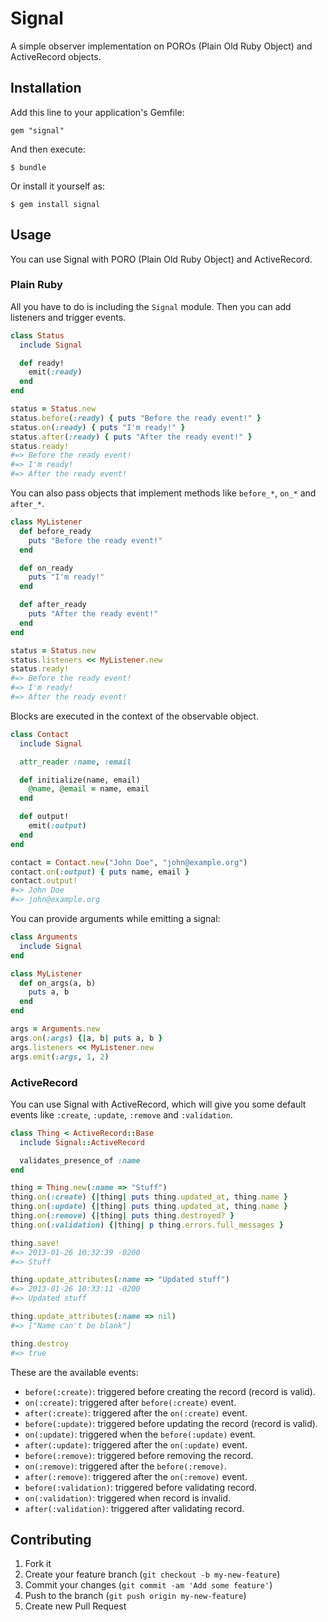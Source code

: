 # Signal

A simple observer implementation on POROs (Plain Old Ruby Object) and ActiveRecord objects.

## Installation

Add this line to your application's Gemfile:

    gem "signal"

And then execute:

    $ bundle

Or install it yourself as:

    $ gem install signal

## Usage

You can use Signal with PORO (Plain Old Ruby Object) and ActiveRecord.

### Plain Ruby

All you have to do is including the `Signal` module. Then you can add listeners and trigger events.

```ruby
class Status
  include Signal

  def ready!
    emit(:ready)
  end
end

status = Status.new
status.before(:ready) { puts "Before the ready event!" }
status.on(:ready) { puts "I'm ready!" }
status.after(:ready) { puts "After the ready event!" }
status.ready!
#=> Before the ready event!
#=> I'm ready!
#=> After the ready event!
```

You can also pass objects that implement methods like `before_*`, `on_*` and `after_*`.

```ruby
class MyListener
  def before_ready
    puts "Before the ready event!"
  end

  def on_ready
    puts "I'm ready!"
  end

  def after_ready
    puts "After the ready event!"
  end
end

status = Status.new
status.listeners << MyListener.new
status.ready!
#=> Before the ready event!
#=> I'm ready!
#=> After the ready event!
```

Blocks are executed in the context of the observable object.

```ruby
class Contact
  include Signal

  attr_reader :name, :email

  def initialize(name, email)
    @name, @email = name, email
  end

  def output!
    emit(:output)
  end
end

contact = Contact.new("John Doe", "john@example.org")
contact.on(:output) { puts name, email }
contact.output!
#=> John Doe
#=> john@example.org
```

You can provide arguments while emitting a signal:

```ruby
class Arguments
  include Signal
end

class MyListener
  def on_args(a, b)
    puts a, b
  end
end

args = Arguments.new
args.on(:args) {|a, b| puts a, b }
args.listeners << MyListener.new
args.emit(:args, 1, 2)
```

### ActiveRecord

You can use Signal with ActiveRecord, which will give you some default events like `:create`, `:update`, `:remove` and `:validation`.

```ruby
class Thing < ActiveRecord::Base
  include Signal::ActiveRecord

  validates_presence_of :name
end

thing = Thing.new(:name => "Stuff")
thing.on(:create) {|thing| puts thing.updated_at, thing.name }
thing.on(:update) {|thing| puts thing.updated_at, thing.name }
thing.on(:remove) {|thing| puts thing.destroyed? }
thing.on(:validation) {|thing| p thing.errors.full_messages }

thing.save!
#=> 2013-01-26 10:32:39 -0200
#=> Stuff

thing.update_attributes(:name => "Updated stuff")
#=> 2013-01-26 10:33:11 -0200
#=> Updated stuff

thing.update_attributes(:name => nil)
#=> ["Name can't be blank"]

thing.destroy
#=> true
```

These are the available events:

* `before(:create)`: triggered before creating the record (record is valid).
* `on(:create)`: triggered after `before(:create)` event.
* `after(:create)`: triggered after the `on(:create)` event.
* `before(:update)`: triggered before updating the record (record is valid).
* `on(:update)`: triggered when the `before(:update)` event.
* `after(:update)`: triggered after the `on(:update)` event.
* `before(:remove)`: triggered before removing the record.
* `on(:remove)`: triggered after the `before(:remove)`.
* `after(:remove)`: triggered after the `on(:remove)` event.
* `before(:validation)`: triggered before validating record.
* `on(:validation)`: triggered when record is invalid.
* `after(:validation)`: triggered after validating record.

## Contributing

1. Fork it
2. Create your feature branch (`git checkout -b my-new-feature`)
3. Commit your changes (`git commit -am 'Add some feature'`)
4. Push to the branch (`git push origin my-new-feature`)
5. Create new Pull Request
